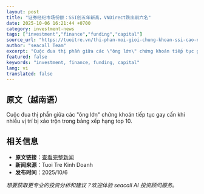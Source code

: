 ```yaml
---
layout: post
title: "证券经纪市场份额：SSI创五年新高，VNDirect跌出前六名"
date: 2025-10-06 16:21:44 +0700
category: investment-news
tags: ["investment","finance","funding","capital"]
source_url: "https://tuoitre.vn/thi-phan-moi-gioi-chung-khoan-ssi-cao-nhat-5-nam-vndirect-vang-khoi-top-6-20251006204241869.htm"
author: "seacall Team"
excerpt: "Cuộc đua thị phần giữa các \"ông lớn\" chứng khoán tiếp tục gay cấn khi nhiều vị trí bị xáo trộn trong bảng xếp hạng top 10...."
featured: false
keywords: "investment, finance, funding, capital"
lang: vi
translated: false
---
```


## 原文（越南语）

Cuộc đua thị phần giữa các "ông lớn" chứng khoán tiếp tục gay cấn khi nhiều vị trí bị xáo trộn trong bảng xếp hạng top 10.

## 相关信息

- **原文链接**：[查看完整新闻](https://tuoitre.vn/thi-phan-moi-gioi-chung-khoan-ssi-cao-nhat-5-nam-vndirect-vang-khoi-top-6-20251006204241869.htm)
- **新闻来源**：Tuoi Tre Kinh Doanh
- **发布时间**：2025/10/6

*想要获取更专业的投资分析和建议？欢迎体验 seacall AI 投资顾问服务。*